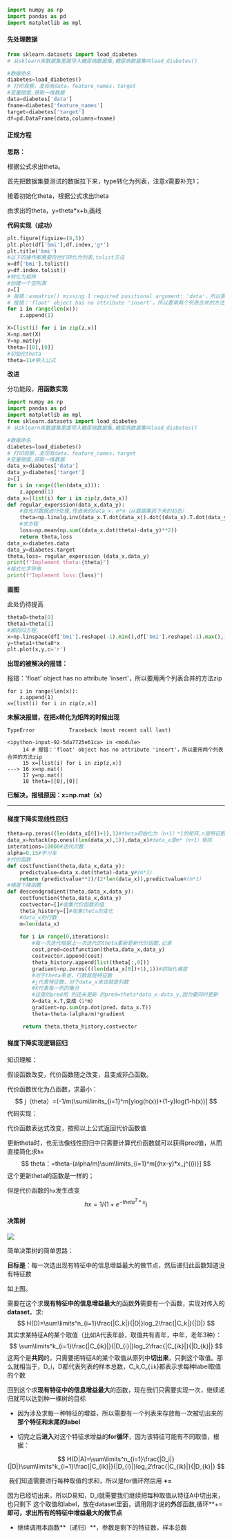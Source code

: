 ```python
import numpy as np
import pandas as pd
import matplotlib as mpl
```

#### 先处理数据


```python
from sklearn.datasets import load_diabetes
# 从sklearn库数据集里面导入糖尿病数据集,糖尿病数据集叫load_diabetes()

#数据命名
diabetes=load_diabetes()
# 打印观察，发现有data，feature_names，target
#变量赋值,获取一维数据
data=diabetes['data']
fname=diabetes['feature_names']
target=diabetes['target']
df=pd.DataFrame(data,columns=fname)
```



#### 正规方程

**思路：**

根据公式求出theta。

首先把数据集要测试的数据拉下来，type转化为列表，注意x需要补充1；

接着初始化theta，根据公式求出theta

由求出的theta，y=theta*x+b,画线



**代码实现（成功）**


```python
plt.figure(figsize=(8,5))
plt.plot(df['bmi'],df.index,'g*')
plt.title('bmi')
#以下的操作都需要将他们转化为列表,tolist方法
x=df['bmi'].tolist()
y=df.index.tolist()
#转化为矩阵
#创建一个空列表
z=[]
# 报错：asmatrix() missing 1 required positional argument: 'data'，所以要在第一列补上1
# 报错：'float' object has no attribute 'insert'，所以要用两个列表合并的方法zip
for i in range(len(x)):
    z.append(1)

X=[list(i) for i in zip(z,x)]
X=np.mat(X)
Y=np.mat(y)
theta=[[0],[0]]
#初始化theta
theta=11#带入公式
```

**改进**

分功能段，**用函数实现**

```python
import numpy as np
import pandas as pd
import matplotlib as mpl
from sklearn.datasets import load_diabetes
# 从sklearn库数据集里面导入糖尿病数据集,糖尿病数据集叫load_diabetes()

#数据命名
diabetes=load_diabetes()
# 打印观察，发现有data，feature_names，target
#变量赋值,获取一维数据
data_x=diabetes['data']
data_y=diabetes['target']
z=[]
for i in range((len(data_x))):
    z.append(1)
data_x=[list(i) for i in zip(z,data_x)]
def regular_experssion(data_x,data_y):
    #首先对数据进行处理,传进来的data_x，m*n（从数据集抓下来的初态）
    theta=np.linalg.inv(data_x.T.dot(data_x)).dot((data_x).T.dot(data_y.T))
    #求方程
    loss=np.mean(np.sum((data_x.dot(theta)-data_y)**2))
    return theta,loss
data_x=diabetes.data
data_y=diabetes.target
theta,loss= regular_experssion (data_x,data_y)
print(f"Implement theta:{theta}")
#格式化字符串
print(f"Implement loss:{loss}")
```



**画图**

此处仍待提高

```python
theta0=theta[0]
theta1=theta[1]
#画回归方程,
x=np.linspace(df['bmi'].reshape(-1).min(),df['bmi'].reshape(-1).max(),100)
y=theta1+theta0*x
plt.plot(x,y,c='r')
```

**出现的被解决的报错：**

 报错：'float' object has no attribute 'insert'，所以要用两个列表合并的方法zip

```
for i in range(len(x)):
    z.append(1)
x=[list(i) for i in zip(z,x)]
```

**未解决报错，在把x转化为矩阵的时候出现**


    TypeError           Traceback (most recent call last)
    
    <ipython-input-92-5da7725e61ca> in <module>
         14 # 报错：'float' object has no attribute 'insert'，所以要用两个列表合并的方法zip
         15 x=[list(i) for i in zip(z,x)]
    ---> 16 x=np.mat()
         17 y=np.mat()
         18 theta=[[0],[0]]

**已解决，报错原因：x=np.mat（x）**

------

#### 梯度下降实现线性回归

```python
theta=np.zeros((len(data_x[0])+1),1)#theta初始化为（n+1）*1的矩阵,n是特征数
data_x=hstack(np.ones((len(data_x),1)),data_x)#data_x是m*（n+1）矩阵
interations=10000#迭代次数
alpha=0.15#学习率
#代价函数
def costfunction(theta,data_x,data_y):
    predictvalue=data_x.dot(theta)-data_y#(m*1)
    return (predictvalue**2)/(2*len(data_x)),predictvalue#(m*1)  
#梯度下降函数
def descendgradient(theta,data_x,data_y):
    costfunction(theta,data_x,data_y)
    costvector=[]#收集代价函数的值
    theta_history=[]#收集theta的变化
    #data_x的行数
    m=len(data_x)
    
    for i in range(0,iterations):
        #每一次迭代根据上一次迭代的theta重新更新代价函数,记录
        cost,pred=costfunction(theta,data_x,data_y)
        costvector.append(cost)
        theta_history.append(list(theta[:,0]))
        gradient=np.zeros(((len(data_x[0])+1),1))#初始化梯度
        #对于theta来说，行数就是特征数
        #j代表特征数，对于data_x来说就是列数
        #X代表每一列的集合
        #这里的pred用 列还未更新 的pred=theta*data_x-data_y,因为要同时更新
        X=data_x.T,变成（1*m）
        gradient=np.sum(np.dot(pred，data_x.T))
        theta=theta-(alpha/m)*gradient

     return theta,theta_history,costvector
```

#### 梯度下降实现逻辑回归

知识理解：

假设函数改变，代价函数随之改变，且变成非凸函数。

代价函数优化为凸函数，求最小：
$$
j（theta）=(-1/m)\sum\limits_{i=1}^m[ylog(h(x))+(1-y)log(1-h(x))]
$$
代码实现：

代价函数表达式改变，按照以上公式返回代价函数值

更新theta时，也无法像线性回归中只需要计算代价函数就可以获得pred值，从而直接简化求`hx`
$$
theta：=theta-(alpha/m)\sum\limits_{i=1}^m[(hx-y)*x_j^{(i)}]
$$
这个更新theta的函数是一样的；

但是代价函数的`hx`发生改变
$$
hx=1/(1+e^{-theta^{T}*x})
$$





#### 决策树

![](https://s4.ax1x.com/2022/01/24/7T765q.jpg)



简单决策树的简单思路：

**目标是**：每一次选出现有特征中的信息增益最大的做节点，然后递归此函数知道没有特征数

如上图。

需要在这个求**现有特征中的信息增益最大**的函数**外**需要有一个函数，实现对传入的**dataset**，求:
$$
H(D)=\sum\limits^n_{i=1}\frac{|C_k|}{|D|}log_2\frac{|C_k|}{|D|}
$$
其实求某特征A的某个取值（比如A代表年龄，取值共有青年，中年，老年3种）：
$$
\sum\limits^k_{i=1}\frac{|C_{ik}|}{|D_{i}|}log_2\frac{|C_{ik}|}{|D_{k}|}
$$
这两个是**共同**的，只需要把特征A的某个取值从原列中**切出来**，只剩这个取值。那么就相当于，D_i，D都代表列表的样本总数，C_k,C_{`ik`}都表示求每种label取值的个数



回到这个求**现有特征中的信息增益最大**的函数，现在我们只需要实现一次，继续递归就可以达到种一棵树的目标

- 因为涉及求每一种特征的增益，所以需要有一个列表来存放每一次被切出来的**那个特征和末尾的label**

- 切完之后**进入**对这个特征求增益的**for循环**，因为该特征可能有不同取值，根据：

$$
H(D|A)=\sum\limits^n_{i=1}\frac{|D_i|}{|D|}\sum\limits^k_{i=1}\frac{|C_{ik}|}{|D_{i}|}log_2\frac{|C_{ik}|}{|D_{k}|}
$$

​     我们知道需要进行每种取值的求和，所以是for循环然后用  **+=**

​      因为已经切出来，所以D易知，D_i就需要我们继续把每种取值从特征A中切出来，也只剩下     这个取值和label，放在dataset里面，调用刚才说的**外**部函数,循环**+=**即可，求出所有的特征中增益最大的做节点**

- 继续调用本函数**（递归）**，参数是剩下的特征数，样本总数

